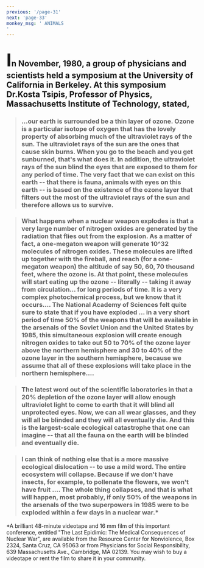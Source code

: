 ```yaml
---
previous: '/page-31'
next: 'page-33'
monkey_msg: ' ANIMALS
'
---
```


## <span style="font-size:47px;">I</span>n November, 1980, a group of physicians and scientists held a symposium at the University of California in Berkeley. At this symposium Dr.Kosta Tsipis, Professor of Physics, Massachusetts Institute of Technology, stated,
> ### ...our earth is surrounded be a thin layer of ozone. Ozone is a particular isotope of oxygen that has the lovely property of absorbing much of the ultraviolet rays of the sun. The ultraviolet rays of the sun are the ones that cause skin burns. When you go to the beach and you get sunburned, that's what does it. In addition, the ultraviolet rays of the sun blind the eyes that are exposed to them for any period of time. The very fact that we can exist on this earth -- that there is fauna, animals with eyes on this earth -- is based on the existence of the ozone layer that filters out the most of the ultraviolet rays of the sun and therefore allows us to survive.

> ### What happens when a nuclear weapon explodes is that a very large number of nitrogen oxides are generated by the radiation that flies out from the explosion. As a matter of fact, a  one-megaton weapon will generate 10^32 molecules of nitrogen oxides. These molecules are lifted up together with the fireball, and reach (for a one-megaton weapon) the altitude of say 50, 60, 70 thousand feet, where the ozone is. At that point, these molecules will start eating up the ozone -- literally -- taking it away from circulation... for long periods of time. It is a very complex photochemical process, but we know that it occurs.... The National Academy of Sciences felt quite sure to state that if you have exploded ... in a very short period of time 50% of the weapons that will be available in the arsenals of the Soviet Union and the United States by 1985, this simultaneous explosion will create enough nitrogen oxides to take out 50 to 70% of the ozone layer above the northern hemisphere and 30 to 40% of the ozone layer in the southern hemisphere, because we assume that all of these explosions will take place in the northern hemisphere....

> ### The latest word out of the scientific laboratories in that a 20% depletion of the ozone layer will allow enough ultraviolet light to come to earth that it will blind all unprotected eyes. Now, we can all wear glasses, and they will all be blinded and they will all eventually die. And this is the largest-scale ecological catastrophe that one can imagine -- that all the fauna on the earth will be blinded and eventually die.

> ### I can think of nothing else that is a more massive ecological dislocation -- to use a mild word. The entire ecosystem will collapse. Because if we don't have insects, for example, to pollenate the flowers, we won't have fruit .... The whole thing collapses, and that is what will happen, most probably, if only 50% of the weapons in the arsenals of the two superpowers in 1985 were to be exploded within a few days in a nuclear war.*

*A brilliant 48-minute videotape and 16 mm film of this important conference, entitled "The Last Epidimic: The Medical Consequences of Nuclear War", are available from the Resource Center for Nonviolence, Box 2324, Santa Cruz, CA 95063 or from Physicians for Social Responsibility, 639 Massachusetts Ave., Cambridge, MA 02139. You may wish to buy a videotape or rent the film to share it in your community.

